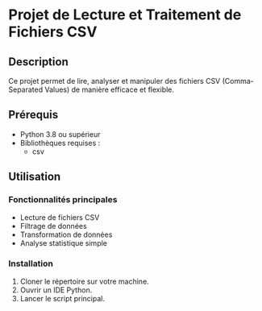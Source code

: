 # Projet de Lecture et Traitement de Fichiers CSV

## Description
Ce projet permet de lire, analyser et manipuler des fichiers CSV (Comma-Separated Values) de manière efficace et flexible.

## Prérequis
- Python 3.8 ou supérieur
- Bibliothèques requises :
    - csv

## Utilisation

### Fonctionnalités principales
- Lecture de fichiers CSV
- Filtrage de données
- Transformation de données
- Analyse statistique simple

### Installation
1. Cloner le répertoire sur votre machine.
2. Ouvrir un IDE Python.
3. Lancer le script principal.